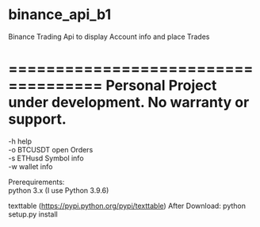 # binance_api_b1
Binance Trading Api to display Account info and place Trades

====================================
Personal Project under development.
No warranty or support.
====================================

-h              help <br>
-o BTCUSDT      open Orders <br>
-s ETHusd       Symbol info <br>
-w              wallet info <br>


Prerequirements: <br>
python 3.x (I use Python 3.9.6)

texttable (https://pypi.python.org/pypi/texttable)
After Download: python setup.py install
